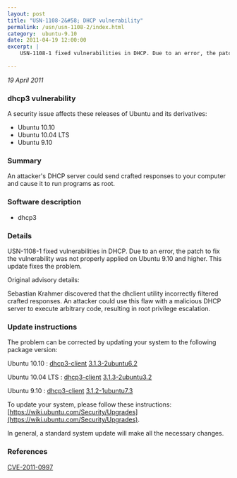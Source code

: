 ```yaml
---
layout: post
title: "USN-1108-2&#58; DHCP vulnerability"
permalink: /usn/usn-1108-2/index.html
category:  ubuntu-9.10
date: 2011-04-19 12:00:00
excerpt: |
    USN-1108-1 fixed vulnerabilities in DHCP. Due to an error, the patch to fix the vulnerability was not properly applied on Ubuntu 9.10 and higher. This update fixes the problem.
    
--- 
```

 
 

*19 April 2011*

### dhcp3 vulnerability

A security issue affects these releases of Ubuntu and its derivatives:

* Ubuntu 10.10
* Ubuntu 10.04 LTS
* Ubuntu 9.10

### Summary

An attacker&#39;s DHCP server could send crafted responses to your computer and cause it to run programs as root.

### Software description

* dhcp3 

### Details

USN-1108-1 fixed vulnerabilities in DHCP. Due to an error, the patch to fix the vulnerability was not properly applied on Ubuntu 9.10 and higher. This update fixes the problem.

Original advisory details:

 Sebastian Krahmer discovered that the dhclient utility incorrectly filtered crafted responses. An attacker could use this flaw with a malicious DHCP server to execute arbitrary code, resulting in root privilege escalation. 

### Update instructions

The problem can be corrected by updating your system to the following package version:

Ubuntu 10.10
 : [dhcp3-client](https://launchpad.net/ubuntu/+source/dhcp3) <span> [3.1.3-2ubuntu6.2](https://launchpad.net/ubuntu/+source/dhcp3/3.1.3-2ubuntu6.2) </span> 

Ubuntu 10.04 LTS
 : [dhcp3-client](https://launchpad.net/ubuntu/+source/dhcp3) <span> [3.1.3-2ubuntu3.2](https://launchpad.net/ubuntu/+source/dhcp3/3.1.3-2ubuntu3.2) </span> 

Ubuntu 9.10
 : [dhcp3-client](https://launchpad.net/ubuntu/+source/dhcp3) <span> [3.1.2-1ubuntu7.3](https://launchpad.net/ubuntu/+source/dhcp3/3.1.2-1ubuntu7.3) </span> 

To update your system, please follow these instructions: [https://wiki.ubuntu.com/Security/Upgrades](https://wiki.ubuntu.com/Security/Upgrades).

In general, a standard system update will make all the necessary changes. 

### References

 
 [CVE-2011-0997](http://people.ubuntu.com/~ubuntu-security/cve/CVE-2011-0997)
 

